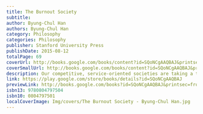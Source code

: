 ```yaml
---
title: The Burnout Society
subtitle: 
author: Byung-Chul Han
authors: Byung-Chul Han
category: Philosophy
categories: Philosophy
publisher: Stanford University Press
publishDate: 2015-08-12
totalPage: 69
coverUrl: http://books.google.com/books/content?id=SQoNCgAAQBAJ&printsec=frontcover&img=1&zoom=1&edge=curl&source=gbs_api
coverSmallUrl: http://books.google.com/books/content?id=SQoNCgAAQBAJ&printsec=frontcover&img=1&zoom=5&edge=curl&source=gbs_api
description: Our competitive, service-oriented societies are taking a toll on the late-modern individual. Rather than improving life, multitasking, "user-friendly" technology, and the culture of convenience are producing disorders that range from depression to attention deficit disorder to borderline personality disorder. Byung-Chul Han interprets the spreading malaise as an inability to manage negative experiences in an age characterized by excessive positivity and the universal availability of people and goods. Stress and exhaustion are not just personal experiences, but social and historical phenomena as well. Denouncing a world in which every against-the-grain response can lead to further disempowerment, he draws on literature, philosophy, and the social and natural sciences to explore the stakes of sacrificing intermittent intellectual reflection for constant neural connection.
link: https://play.google.com/store/books/details?id=SQoNCgAAQBAJ
previewLink: http://books.google.com/books?id=SQoNCgAAQBAJ&printsec=frontcover&dq=The+Burnout+Society&hl=&as_pt=BOOKS&cd=1&source=gbs_api
isbn13: 9780804797504
isbn10: 0804797501
localCoverImage: Img/covers/The Burnout Society - Byung-Chul Han.jpg
---
```

